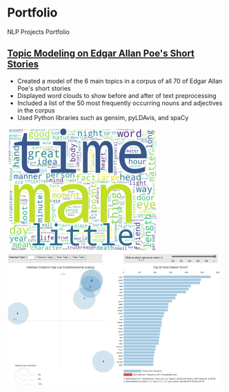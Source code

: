 # Portfolio
NLP Projects Portfolio

## [Topic Modeling on Edgar Allan Poe's Short Stories](https://github.com/dpruden13/Portfolio/blob/main/notebooks/Topic%20Modeling%20on%20Edgar%20Allan%20Poe's%20Short%20Stories.ipynb)

- Created a model of the 6 main topics in a corpus of all 70 of Edgar Allan Poe's short stories
- Displayed word clouds to show before and after of text preprocessing
- Included a list of the 50 most frequently occurring nouns and adjectives in the corpus
- Used Python libraries such as gensim, pyLDAvis, and spaCy

![](images/Word%20Cloud%20of%20Terms%20in%20EAP's%20Short%20Stories%20-%20Smaller%20Thumbnail.png)
![](images/Topic%20Model%20of%20EAP's%20Short%20Stories%20-%20Smaller%20Thumbnail.PNG)
